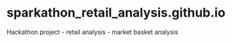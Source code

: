 # sparkathon_retail_analysis.github.io
Hackathon project - retail analysis - market basket analysis
